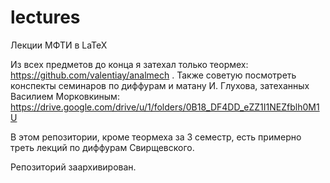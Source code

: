 # lectures
Лекции МФТИ в LaTeX

Из всех предметов до конца я затехал только теормех: https://github.com/valentiay/analmech . Также 
советую посмотреть конспекты семинаров по диффурам и матану И. Глухова, затеханных Василием 
Морковкиным: https://drive.google.com/drive/u/1/folders/0B18_DF4DD_eZZ1I1NEZfblh0M1U

В этом репозитории, кроме теормеха за 3 семестр, есть примерно треть лекций по диффурам Свирщевского.

Репозиторий заархивирован.
